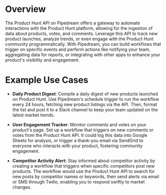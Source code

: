 # Overview

The Product Hunt API on Pipedream offers a gateway to automate interactions with the Product Hunt platform, allowing for the ingestion of data about products, votes, and comments. Leverage this API to track new product launches, analyze trends, or even engage with the Product Hunt community programmatically. With Pipedream, you can build workflows that trigger on specific events and perform actions like notifying your team, aggregating data for reports, or integrating with other apps to enhance your product's visibility and engagement.

# Example Use Cases

- **Daily Product Digest**: Compile a daily digest of new products launched on Product Hunt. Use Pipedream's schedule trigger to run the workflow every 24 hours, fetching new product listings via the API. Then, format the list and post it to a Slack channel to keep your team updated on the latest market trends.

- **User Engagement Tracker**: Monitor comments and votes on your product's page. Set up a workflow that triggers on new comments or votes from the Product Hunt API. It could log this data into Google Sheets for analysis, or trigger a thank-you email via SendGrid to everyone who interacts with your product, fostering community engagement.

- **Competitor Activity Alert**: Stay informed about competitor activity by creating a workflow that triggers when specific competitors post new products. The workflow would use the Product Hunt API to search for new posts by competitor names or keywords, then send alerts via email or SMS through Twilio, enabling you to respond swiftly to market changes.

